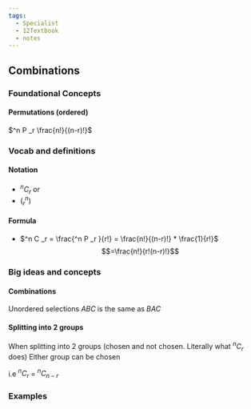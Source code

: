 ```yaml
---
tags:
  - Specialist
  - 12Textbook
  - notes
---
```

## Combinations
### Foundational Concepts
#### Permutations (ordered)
$^n P _r \frac{n!}{(n-r)!}$

### Vocab and definitions

#### Notation
- $^n C _r$ 
or 
- $(^n _r)$ 

#### Formula 
- $^n C _r = \frac{^n P _r }{r!} = \frac{n!}{(n-r)!} * \frac{1}{r!}$
$$=\frac{n!}{r!(n-r)!}$$
### Big ideas and concepts
#### Combinations 
Unordered selections
	$ABC \;\textrm{is the same as} \; BAC$


#### Splitting into 2 groups
When splitting into 2 groups (chosen and not chosen. Literally what $^n C _r$ does) Either group can be chosen

i.e $^n C _r$ = $^n C _{n - r}$

### Examples

